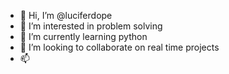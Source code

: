 - 👋 Hi, I’m @luciferdope
- 👀 I’m interested in problem solving
- 🌱 I’m currently learning python
- 💞️ I’m looking to collaborate on real time projects
- 📫 

<!---
luciferdope/luciferdope is a ✨ special ✨ repository because its `README.md` (this file) appears on your GitHub profile.
You can click the Preview link to take a look at your changes.
--->

